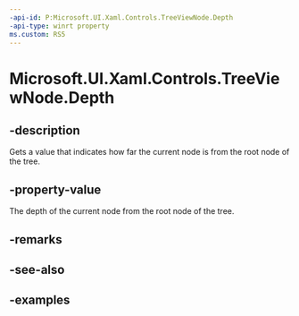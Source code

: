 ```yaml
---
-api-id: P:Microsoft.UI.Xaml.Controls.TreeViewNode.Depth
-api-type: winrt property
ms.custom: RS5
---
```

<!-- Property syntax.
public int Depth { get; }
-->

# Microsoft.UI.Xaml.Controls.TreeViewNode.Depth


## -description

Gets a value that indicates how far the current node is from the root node of the tree.


## -property-value

The depth of the current node from the root node of the tree.


## -remarks


## -see-also


## -examples


